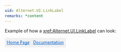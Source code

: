 ```yaml
---
uid: Alternet.UI.LinkLabel
remarks: *content
---
```


Example of how a <xref:Alternet.UI.LinkLabel> can look:

![LinkLabel](images/LinkLabelWindows.png)
